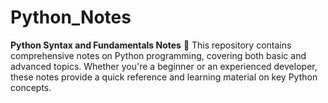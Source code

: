 # Python_Notes
**Python Syntax and Fundamentals Notes**
📘 This repository contains comprehensive notes on Python programming, covering both basic and advanced topics. Whether you're a beginner or an experienced developer, these notes provide a quick reference and learning material on key Python concepts.
